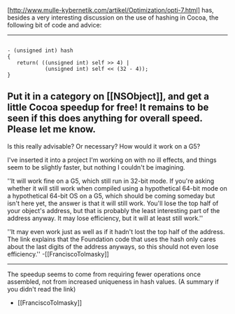 [http://www.mulle-kybernetik.com/artikel/Optimization/opti-7.html] has, besides a very interesting discussion on the use of hashing in Cocoa, the following bit of code and advice:

----
<code>
- (unsigned int) hash
{
   return( ((unsigned int) self >> 4) | 
            (unsigned int) self << (32 - 4));
}
</code>

Put it in a category on [[NSObject]], and get a little Cocoa speedup for free! It remains to be seen if this does anything for overall speed. Please let me know.
----

Is this really advisable? Or necessary? How would it work on a G5?

I've inserted it into a project I'm working on with no ill effects, and things seem to be slightly faster, but nothing I couldn't be imagining.

''It will work fine on a G5, which still run in 32-bit mode. If you're asking whether it will still work when compiled using a hypothetical 64-bit mode on a hypothetical 64-bit OS on a G5, which should be coming someday but isn't here yet, the answer is that it will still work. You'll lose the top half of your object's address, but that is probably the least interesting part of the address anyway. It may lose efficiency, but it will at least still work.''

''It may even work just as well as if it hadn't lost the top half of the address.  The link explains that the Foundation code that uses the hash only cares about the last digits of the address anyways, so this should not even lose efficiency.'' -[[FranciscoTolmasky]]

----

The speedup seems to come from requiring fewer operations once assembled, not from increased uniqueness in hash values. (A summary if you didn't read the link)

- [[FranciscoTolmasky]]